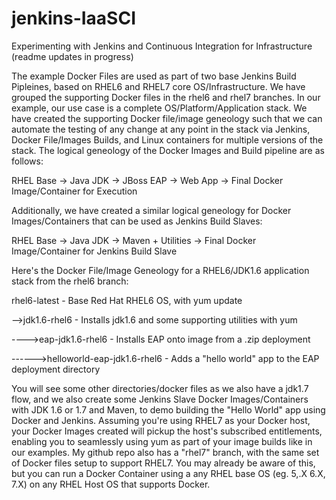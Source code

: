 # jenkins-IaaSCI
Experimenting with Jenkins and Continuous Integration for Infrastructure (readme updates in progress)

The example Docker Files are used as part of two base Jenkins Build Pipleines, based on RHEL6 and RHEL7 core OS/Infrastructure.  We have grouped the supporting Docker files in the rhel6 and rhel7 branches.  In our example, our use case is a complete OS/Platform/Application stack.  We have created the supporting Docker file/image geneology such that we can automate the testing of any change at any point in the stack via Jenkins, Docker File/Images Builds, and Linux containers for multiple versions of the stack.  The logical geneology of the Docker Images and Build pipeline are as follows:

RHEL Base -\> Java JDK -\> JBoss EAP -\> Web App -\> Final Docker Image/Container for Execution

Additionally, we have created a similar logical geneology for Docker Images/Containers that can be used as Jenkins Build Slaves:

RHEL Base -\> Java JDK -\> Maven + Utilities -\> Final Docker Image/Container for Jenkins Build Slave

Here's the Docker File/Image Geneology for a RHEL6/JDK1.6 application stack from the rhel6 branch:

rhel6-latest - Base Red Hat RHEL6 OS, with yum update

--\>jdk1.6-rhel6 - Installs jdk1.6 and some supporting utilities with yum

----\>eap-jdk1.6-rhel6 - Installs EAP onto image from a .zip deployment

------\>helloworld-eap-jdk1.6-rhel6 - Adds a "hello world" app to the EAP deployment directory

You will see some other directories/docker files as we also have a jdk1.7 flow, and we also create some Jenkins Slave Docker Images/Containers with JDK 1.6 or 1.7 and Maven, to demo building the "Hello World" app using Docker and Jenkins.   Assuming you're using RHEL7 as your Docker host, your Docker Images created will pickup the host's subscribed entitlements, enabling you to seamlessly using yum as part of your image builds like in our examples.   My github repo also has a "rhel7" branch, with the same set of Docker files setup to support RHEL7.   You may already be aware of this, but you can run a Docker Container using a any RHEL base OS (eg. 5,.X 6.X, 7.X) on any RHEL Host OS that supports Docker.

